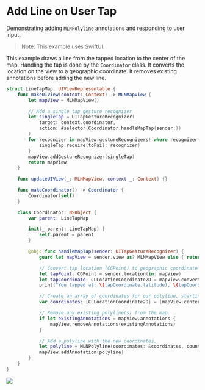 # Add Line on User Tap

Demonstrating adding ``MLNPolyline`` annotations and responding to user input.

> Note: This example uses SwiftUI.

This example draws a line from the tapped location to the center of the map. Handling the tap is done by the `Coordinator` class. It converts the location on the view to a geographic coordinate. It removes existing annotations before adding the new line.

<!-- include-example(LineTapMap) -->

```swift
struct LineTapMap: UIViewRepresentable {
    func makeUIView(context: Context) -> MLNMapView {
        let mapView = MLNMapView()

        // Add a single tap gesture recognizer
        let singleTap = UITapGestureRecognizer(
            target: context.coordinator,
            action: #selector(Coordinator.handleMapTap(sender:))
        )
        for recognizer in mapView.gestureRecognizers! where recognizer is UITapGestureRecognizer {
            singleTap.require(toFail: recognizer)
        }
        mapView.addGestureRecognizer(singleTap)
        return mapView
    }

    func updateUIView(_: MLNMapView, context _: Context) {}

    func makeCoordinator() -> Coordinator {
        Coordinator(self)
    }

    class Coordinator: NSObject {
        var parent: LineTapMap

        init(_ parent: LineTapMap) {
            self.parent = parent
        }

        @objc func handleMapTap(sender: UITapGestureRecognizer) {
            guard let mapView = sender.view as? MLNMapView else { return }

            // Convert tap location (CGPoint) to geographic coordinate (CLLocationCoordinate2D).
            let tapPoint: CGPoint = sender.location(in: mapView)
            let tapCoordinate: CLLocationCoordinate2D = mapView.convert(tapPoint, toCoordinateFrom: nil)
            print("You tapped at: \(tapCoordinate.latitude), \(tapCoordinate.longitude)")

            // Create an array of coordinates for our polyline, starting at the center of the map and ending at the tap coordinate.
            var coordinates: [CLLocationCoordinate2D] = [mapView.centerCoordinate, tapCoordinate]

            // Remove any existing polyline(s) from the map.
            if let existingAnnotations = mapView.annotations {
                mapView.removeAnnotations(existingAnnotations)
            }

            // Add a polyline with the new coordinates.
            let polyline = MLNPolyline(coordinates: &coordinates, count: UInt(coordinates.count))
            mapView.addAnnotation(polyline)
        }
    }
}
```

![](polyline.gif)